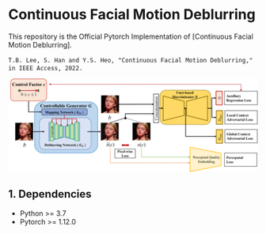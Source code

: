 # Continuous Facial Motion Deblurring

This repository is the Official Pytorch Implementation of [Continuous Facial Motion Deblurring].
```
T.B. Lee, S. Han and Y.S. Heo, "Continuous Facial Motion Deblurring," in IEEE Access, 2022.
```

![CFMDGAN](/images/overview_cfmd_gan.png)

## 1. Dependencies
+ Python >= 3.7
+ Pytorch >= 1.12.0


